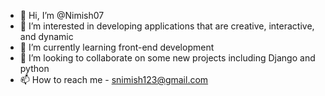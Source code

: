 - 👋 Hi, I’m @Nimish07
- 👀 I’m interested in developing applications that are creative, interactive, and dynamic 
- 🌱 I’m currently learning front-end development 
- 💞️ I’m looking to collaborate on some new projects including Django and python
- 📫 How to reach me - snimish123@gmail.com

<!---
Nimish07/Nimish07 is a ✨ special ✨ repository because its `README.md` (this file) appears on your GitHub profile.
You can click the Preview link to take a look at your changes.
--->
